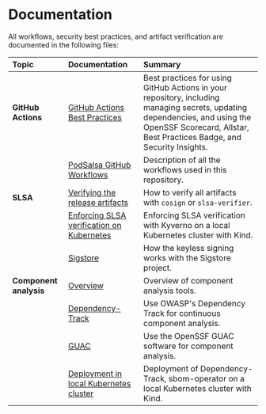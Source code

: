 # Documentation

All workflows, security best practices, and artifact verification are documented in the following files:

| Topic                  | Documentation                                                                               | Summary                                                                                                                                                                                               |
| :--------------------- | :------------------------------------------------------------------------------------------ | :---------------------------------------------------------------------------------------------------------------------------------------------------------------------------------------------------- |
| **GitHub Actions**     | [GitHub Actions Best Practices](./gh-actions/)                                              | Best practices for using GitHub Actions in your repository, including managing secrets, updating dependencies, and using the OpenSSF Scorecard, Allstar, Best Practices Badge, and Security Insights. |
|                        | [PodSalsa GitHub Workflows](../.github/workflows/README.md)                                 | Description of all the workflows used in this repository.                                                                                                                                             |
| **SLSA**               | [Verifying the release artifacts](../SECURITY.md#release-verification)                      | How to verify all artifacts with `cosign` or `slsa-verifier`.                                                                                                                                         |
|                        | [Enforcing SLSA verification on Kubernetes](./slsa/enforcement-kubernetes/)                 | Enforcing SLSA verification with Kyverno on a local Kubernetes cluster with Kind.                                                                                                                     |
|                        | [Sigstore](./slsa/sigstore/)                                                                | How the keyless signing works with the Sigstore project.                                                                                                                                              |
| **Component analysis** | [Overview](./component-analysis/)                                                           | Overview of component analysis tools.                                                                                                                                                                 |
|                        | [Dependency-Track](./component-analysis/dependency-track/)                                  | Use OWASP's Dependency Track for continuous component analysis.                                                                                                                                       |
|                        | [GUAC](./component-analysis/guac/)                                                          | Use the OpenSSF GUAC software for component analysis.                                                                                                                                                 |
|                        | [Deployment in local Kubernetes cluster](./component-analysis/dependency-track/deployment/) | Deployment of Dependency-Track, sbom-operator on a local Kubernetes cluster with Kind.                                                                                                                |

